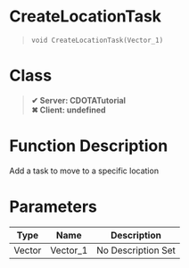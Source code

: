 # CreateLocationTask
> `void CreateLocationTask(Vector_1)`
# Class
> __✔ Server: CDOTATutorial__  
> __✖ Client: undefined__  
# Function Description
Add a task to move to a specific location
# Parameters
Type|Name|Description
--|--|--
Vector|Vector_1|No Description Set
